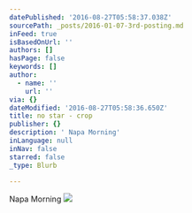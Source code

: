 ```yaml
---
datePublished: '2016-08-27T05:58:37.038Z'
sourcePath: _posts/2016-01-07-3rd-posting.md
inFeed: true
isBasedOnUrl: ''
authors: []
hasPage: false
keywords: []
author:
  - name: ''
    url: ''
via: {}
dateModified: '2016-08-27T05:58:36.650Z'
title: no star - crop
publisher: {}
description: ' Napa Morning'
inLanguage: null
inNav: false
starred: false
_type: Blurb

---
```

Napa Morning
![](https://s3-us-west-2.amazonaws.com/the-grid-img/p/20ba30de5855554d6eb1e68009fbbbced60c248d.jpg)